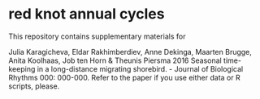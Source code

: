 # red knot annual cycles
This repository contains supplementary materials for 

Julia Karagicheva, Eldar Rakhimberdiev, Anne Dekinga, Maarten Brugge, Anita Koolhaas, Job ten Horn & Theunis Piersma 2016 Seasonal time-keeping in a long-distance migrating shorebird. - Journal of Biological Rhythms 000: 000-000.
Refer to the paper if you use either data or R scripts, please.
